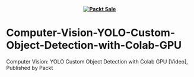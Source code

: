 
<b><p align='center'>[![Packt Sale](https://static.packt-cdn.com/assets/images/packt+events/Improve_UX.png)](https://packt.link/algotradingpython)</p></b> 




# Computer-Vision-YOLO-Custom-Object-Detection-with-Colab-GPU
Computer Vision: YOLO Custom Object Detection with Colab GPU [Video], Published by Packt
